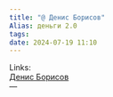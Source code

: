```yaml
---
title: "@ Денис Борисов"
Alias: деньги 2.0
tags:
date: 2024-07-19 11:10
---
```

Links:  
[Денис Борисов](https://www.youtube.com/@DennisBorisovCom/videos)  
—

